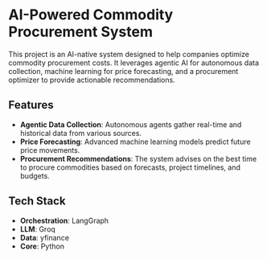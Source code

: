 # AI-Powered Commodity Procurement System

This project is an AI-native system designed to help companies optimize commodity procurement costs. It leverages agentic AI for autonomous data collection, machine learning for price forecasting, and a procurement optimizer to provide actionable recommendations.

## Features

- **Agentic Data Collection**: Autonomous agents gather real-time and historical data from various sources.
- **Price Forecasting**: Advanced machine learning models predict future price movements.
- **Procurement Recommendations**: The system advises on the best time to procure commodities based on forecasts, project timelines, and budgets.

## Tech Stack

- **Orchestration**: LangGraph
- **LLM**: Groq
- **Data**: yfinance
- **Core**: Python
